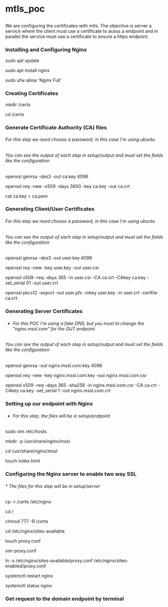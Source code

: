 # mtls_poc </p>
We are configuring the certificates with mtls. The objective is server a service where the client must use a certificate to acess a endpoint and in parallel the service must use a certificate to ensure a https endpoint. </p>

### Installing and Configuring Nginx</p>
sudo apt update</p>
sudo apt install nginx</p>
sudo ufw allow 'Nginx Full'</p>

### Creating Certificates</p>
mkdir /certs</p>
cd /certs</p>

### Generate Certificate Authority (CA) files</p>
###### For this step we need choose a password, in this case I'm using ubuntu</p>
###### You can see the output of each step in setup/output and must set the fields like the configuration</p>
openssl genrsa -des3 -out ca.key 4096</p>
openssl req -new -x509 -days 3650 -key ca.key -out ca.crt</p>
cat ca.key > ca.pem</p>

### Generating Client/User Certificates</p>
###### For this step we need choose a password, in this case I'm using ubuntu</p>
###### You can see the output of each step in setup/output and must set the fields like the configuration</p>
openssl genrsa -des3 -out user.key 4096</p>
openssl req -new -key user.key -out user.csr</p>
openssl x509 -req -days 365 -in user.csr -CA ca.crt -CAkey ca.key -set_serial 01 -out user.crt</p>
openssl pkcs12 -export -out user.pfx -inkey user.key -in user.crt -certfile ca.crt</p>

### Generating Server Certificates</p>
* ###### For this POC I'm using a fake DNS, but you must to change the "nginx.mssl.com" for the GUT endpoint</p>
###### You can see the output of each step in setup/output and must set the fields like the configuration</p>
openssl genrsa -out nginx.mssl.com.key 4096</p>
openssl req -new -key nginx.mssl.com.key -out nginx.mssl.com.csr</p>
openssl x509 -req -days 365 -sha256 -in nginx.mssl.com.csr -CA ca.crt -CAkey ca.key -set_serial 1 -out nginx.mssl.com.crt</p>

### Setting up our endpoint with Nginx</p>
* ###### For this step, the files will be in setup/endpoint</p>
sudo vim /etc/hosts</p>
mkdir -p /usr/share/nginx/mssl</p>
cd /usr/share/nginx/mssl</p>
touch index.html</p>

### Configuring the Nginx server to enable two way SSL </p>
###### * The files for this step will be in setup/server</p>
cp -r /certs /etc/nginx</p>
cd / </p>
chmod 777 -R /certs</p>
cd /etc/nginx/sites-available</p>
touch proxy.conf</p>
vim proxy.conf</p>
ln -s /etc/nginx/sites-available/proxy.conf /etc/nginx/sites-enabled/proxy.conf</p>

systemctl restart nginx</p>
systemctl status nginx</p>

### Get request to the domain endpoint by terminal</p>










